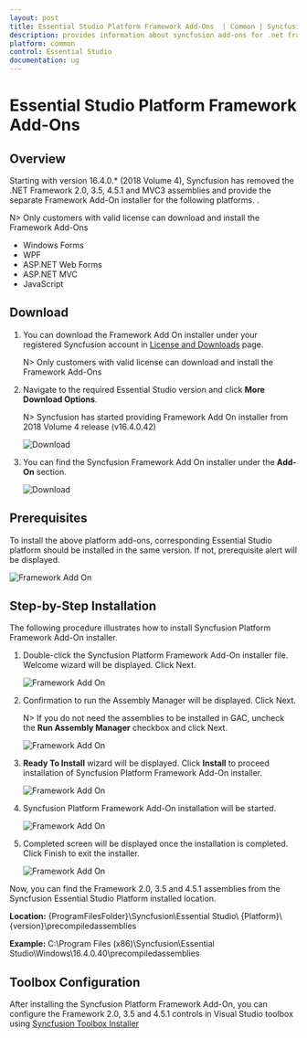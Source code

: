 ```yaml
---
layout: post
title: Essential Studio Platform Framework Add-Ons  | Common | Syncfusion
description: provides information about syncfusion add-ons for .net framework 2.0,3.5 and 4.5.1 and steps for installation
platform: common
control: Essential Studio
documentation: ug
---
```


# Essential Studio Platform Framework Add-Ons

## Overview

Starting with version 16.4.0.* (2018 Volume 4), Syncfusion has removed the .NET Framework 2.0, 3.5, 4.5.1 and MVC3 assemblies and provide the separate Framework Add-On installer for the following platforms. . 

N> Only customers with valid license can download and install the Framework Add-Ons

* Windows Forms
* WPF
* ASP.NET Web Forms
* ASP.NET MVC
* JavaScript

## Download

1. You can download the Framework Add On installer under your registered Syncfusion account in [License and Downloads](https://www.syncfusion.com/account/downloads) page.

   N> Only customers with valid license can download and install the Framework Add-Ons

2. Navigate to the required Essential Studio version and click **More Download Options**.

   N> Syncfusion has started providing Framework Add On installer from 2018 Volume 4 release (v16.4.0.42)

   ![Download](Framework-Add-On-Images/FrameworkAddOn7.png)

3. You can find the Syncfusion Framework Add On installer under the **Add-On** section.

   ![Download](Framework-Add-On-Images/FrameworkAddOn8.png)



## Prerequisites

To install the above platform add-ons, corresponding Essential Studio platform should be installed in the same version. If not, prerequisite alert will be displayed.

![Framework Add On](Framework-Add-On-Images/FrameworkAddOn1.png)

## Step-by-Step Installation

The following procedure illustrates how to install Syncfusion Platform Framework Add-On installer.

1.  Double-click the Syncfusion Platform Framework Add-On installer file. Welcome wizard will be displayed. Click Next.

    ![Framework Add On](Framework-Add-On-Images/FrameworkAddOn2.png)

2.  Confirmation to run the Assembly Manager will be displayed. Click Next. 

    N> If you do not need the assemblies to be installed in GAC, uncheck the **Run Assembly Manager** checkbox and click Next.

    ![Framework Add On](Framework-Add-On-Images/FrameworkAddOn3.png)

3.  **Ready To Install** wizard will be displayed. Click **Install** to proceed installation of Syncfusion Platform Framework Add-On installer.

    ![Framework Add On](Framework-Add-On-Images/FrameworkAddOn4.png)

4.  Syncfusion Platform Framework Add-On installation will be started.

    ![Framework Add On](Framework-Add-On-Images/FrameworkAddOn5.png)

5.  Completed screen will be displayed once the installation is completed. Click Finish to exit the installer.
  
    ![Framework Add On](Framework-Add-On-Images/FrameworkAddOn6.png)
	
Now, you can find the Framework 2.0, 3.5 and 4.5.1 assemblies from the Syncfusion Essential Studio Platform installed location.

**Location:** {ProgramFilesFolder}\Syncfusion\Essential Studio\ {Platform}\ {version}\precompiledassemblies

**Example:** C:\Program Files (x86)\Syncfusion\Essential Studio\Windows\16.4.0.40\precompiledassemblies

## Toolbox Configuration

After installing the Syncfusion Platform Framework Add-On, you can configure the Framework 2.0, 3.5 and 4.5.1 controls in Visual Studio toolbox using [Syncfusion Toolbox Installer](https://help.syncfusion.com/common/essential-studio/utilities#for-wpf-windows-forms-and-aspnet-web-forms-platforms)
